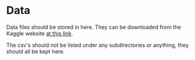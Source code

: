 # Data
Data files should be stored in here. They can be downloaded from the Kaggle website [at this link](https://www.kaggle.com/competitions/nfl-big-data-bowl-2023/data).

The csv's should not be listed under any subdirectories or anything, they should all be kept here. 
